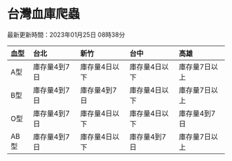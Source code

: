 # 台灣血庫爬蟲

最新更新時間：2023年01月25日 08時38分

| 血型   | 台北      | 新竹      | 台中      | 高雄      |
|:-----|:--------|:--------|:--------|:--------|
| A型   | 庫存量4到7日 | 庫存量4日以下 | 庫存量4日以下 | 庫存量7日以上 |
| B型   | 庫存量4到7日 | 庫存量4到7日 | 庫存量4日以下 | 庫存量7日以上 |
| O型   | 庫存量4到7日 | 庫存量4日以下 | 庫存量4日以下 | 庫存量4到7日 |
| AB型  | 庫存量4到7日 | 庫存量4日以下 | 庫存量4到7日 | 庫存量7日以上 |